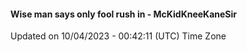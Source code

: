 #### Wise man says only fool rush in - McKidKneeKaneSir
Updated on 10/04/2023 - 00:42:11 (UTC) Time Zone
